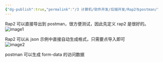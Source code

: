 ```yaml
---
{"dg-publish":true,"permalink":"/3 计算机/软件开发/后端开发/Rap2与postman/","title":"Rap2与postman"}
---
```



Rap2 可以直接导出到 postman，很方便测试，因此先定义 rap2 是很好的。  
![image1](/img/user/resources/attachments/image1-61.png)

Rap2 可以从 json 示例中直接自动生成格式，只需要点导入即可  
![image2](/img/user/resources/attachments/image2-33.png)

postman 可以生成 form-data 的访问数据
